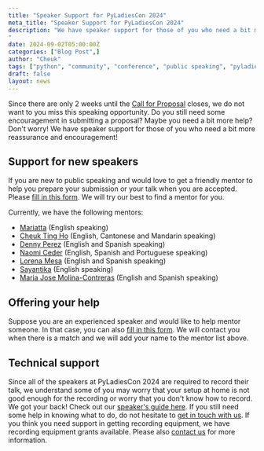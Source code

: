 ```yaml
---
title: "Speaker Support for PyLadiesCon 2024"
meta_title: "Speaker Support for PyLadiesCon 2024"
description: "We have speaker support for those of you who need a bit more reassurance and encouragement!
"
date: 2024-09-02T05:00:00Z
categories: ["Blog Post",]
author: "Cheuk"
tags: ["python", "community", "conference", "public speaking", "pyladies"]
draft: false
layout: news
---
```


Since there are only 2 weeks until the [Call for Proposal](https://pretalx.com/pyladiescon-2024/cfp) closes, we do not want to you miss this speaking opportunity. Do you still need some encouragement in submitting a proposal? Maybe you need a bit more help? Don't worry! We have speaker support for those of you who need a bit more reassurance and encouragement!

## Support for new speakers

If you are new to public speaking and would love to get a friendly mentor to help you prepare your submission or your talk when you are accepted. Please [fill in this form](https://docs.google.com/forms/d/e/1FAIpQLSfNCN0wBr_Su_LSiufaWWLUqW59wlIDHDihinui_iifGruabA/viewform). We will try our best to find a mentor for you.

Currently, we have the following mentors:

- [Mariatta](https://mariatta.ca) (English speaking)
- [Cheuk Ting Ho](https://cheuk.dev) (English, Cantonese and Mandarin speaking)
- [Denny Perez](https://www.linkedin.com/in/dennyperez18/) (English and Spanish speaking)
- [Naomi Ceder](https://naomiceder.tech/) (English, Spanish and Portuguese speaking)
- [Lorena Mesa](https://www.linkedin.com/in/lorenamesa/) (English and Spanish speaking)
- [Sayantika](https://www.linkedin.com/in/sayantika-banik/) (English speaking)
- [Maria Jose Molina-Contreras](https://www.linkedin.com/in/mjmolinacontreras/) (English and Spanish speaking)

## Offering your help

Suppose you are an experienced speaker and would like to help mentor someone. In that case, you can also [fill in this form](https://docs.google.com/forms/d/e/1FAIpQLSfNCN0wBr_Su_LSiufaWWLUqW59wlIDHDihinui_iifGruabA/viewform). We will contact you when there is a match and we will add your name to the mentor list above.

## Technical support

Since all of the speakers at PyLadiesCon 2024 are required to record their talk, we understand some of you may worry that your setup at home is not good enough for the recording or worry that you don't know how to record. We got your back! Check out our [speaker's guide here](https://docs.google.com/document/d/1ivarWnqisA2kVIJL3Sn4XKo9obt3sADL7MTx1bPchvI/edit?usp=sharing). If you still need some help in knowing what to do, do not hesitate to [get in touch with us](mailto:pyladiescon@pyladies.com). If you think you need support in getting recording equipment, we have recording equipment grants available. Please also [contact us](mailto:pyladiescon@pyladies.com) for more information.
